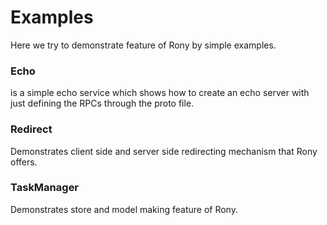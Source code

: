 # Examples
Here we try to demonstrate feature of Rony by simple examples.

### Echo
is a simple echo service which shows how to create an echo server with just defining the RPCs through
the proto file.

### Redirect
Demonstrates client side and server side redirecting mechanism that Rony offers.

### TaskManager
Demonstrates store and model making feature of Rony.